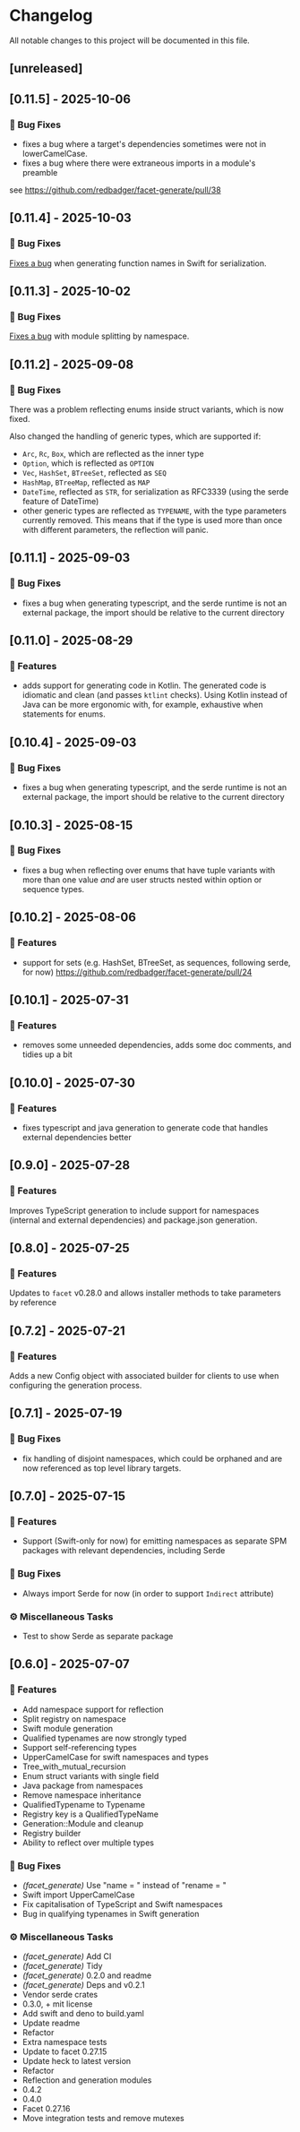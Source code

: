 # Changelog

All notable changes to this project will be documented in this file.

## [unreleased]

## [0.11.5] - 2025-10-06

### 🐛 Bug Fixes

* fixes a bug where a target's dependencies sometimes were not in lowerCamelCase.
* fixes a bug where there were extraneous imports in a module's preamble

see https://github.com/redbadger/facet-generate/pull/38

## [0.11.4] - 2025-10-03

### 🐛 Bug Fixes

[Fixes a bug](https://github.com/redbadger/facet-generate/pull/35) when generating function names in Swift for serialization.

## [0.11.3] - 2025-10-02

### 🐛 Bug Fixes

[Fixes a bug](https://github.com/redbadger/facet-generate/pull/34) with module splitting by namespace.

## [0.11.2] - 2025-09-08

### 🐛 Bug Fixes

There was a problem reflecting enums inside struct variants, which is now fixed.

Also changed the handling of generic types, which are supported if:
- `Arc`, `Rc`, `Box`, which are reflected as the inner type
- `Option`, which is reflected as `OPTION`
- `Vec`, `HashSet`, `BTreeSet`, reflected as `SEQ`
- `HashMap`, `BTreeMap`, reflected as `MAP`
- `DateTime`, reflected as `STR`, for serialization as RFC3339 (using the serde feature of DateTime)
- other generic types are reflected as `TYPENAME`, with the type parameters currently removed. This means that if the type is used more than once with different parameters, the reflection will panic.

## [0.11.1] - 2025-09-03

### 🐛 Bug Fixes

- fixes a bug when generating typescript, and the serde runtime is not an external package, the import should be relative to the current directory

## [0.11.0] - 2025-08-29

### 🚀 Features

- adds support for generating code in Kotlin. The generated code is idiomatic and clean (and passes `ktlint` checks). Using Kotlin instead of Java can be more ergonomic with, for example, exhaustive when statements for enums.

## [0.10.4] - 2025-09-03

### 🐛 Bug Fixes

- fixes a bug when generating typescript, and the serde runtime is not an external package, the import should be relative to the current directory

## [0.10.3] - 2025-08-15

### 🐛 Bug Fixes

- fixes a bug when reflecting over enums that have tuple variants with more than one value _and_ are user structs nested within option or sequence types.

## [0.10.2] - 2025-08-06

### 🚀 Features

- support for sets (e.g. HashSet, BTreeSet, as sequences, following serde, for now) https://github.com/redbadger/facet-generate/pull/24

## [0.10.1] - 2025-07-31

### 🚀 Features

- removes some unneeded dependencies, adds some doc comments, and tidies up a bit

## [0.10.0] - 2025-07-30

### 🚀 Features

- fixes typescript and java generation to generate code that handles external dependencies better

## [0.9.0] - 2025-07-28

### 🚀 Features

Improves TypeScript generation to include support for namespaces (internal and external dependencies) and package.json generation.

## [0.8.0] - 2025-07-25

### 🚀 Features

Updates to `facet` v0.28.0 and allows installer methods to take parameters by reference

## [0.7.2] - 2025-07-21

### 🚀 Features

Adds a new Config object with associated builder for clients to use when configuring the generation process.

## [0.7.1] - 2025-07-19

### 🐛 Bug Fixes

- fix handling of disjoint namespaces, which could be orphaned and are now referenced as top level library targets.

## [0.7.0] - 2025-07-15

### 🚀 Features

- Support (Swift-only for now) for emitting namespaces as separate SPM packages with relevant dependencies, including Serde

### 🐛 Bug Fixes

- Always import Serde for now (in order to support `Indirect` attribute)

### ⚙️ Miscellaneous Tasks

- Test to show Serde as separate package

## [0.6.0] - 2025-07-07

### 🚀 Features

- Add namespace support for reflection
- Split registry on namespace
- Swift module generation
- Qualified typenames are now strongly typed
- Support self-referencing types
- UpperCamelCase for swift namespaces and types
- Tree_with_mutual_recursion
- Enum struct variants with single field
- Java package from namespaces
- Remove namespace inheritance
- QualifiedTypename to Typename
- Registry key is a QualifiedTypeName
- Generation::Module and cleanup
- Registry builder
- Ability to reflect over multiple types

### 🐛 Bug Fixes

- *(facet_generate)* Use "name = " instead of "rename = "
- Swift import UpperCamelCase
- Fix capitalisation of TypeScript and Swift namespaces
- Bug in qualifying typenames in Swift generation

### ⚙️ Miscellaneous Tasks

- *(facet_generate)* Add CI
- *(facet_generate)* Tidy
- *(facet_generate)* 0.2.0 and readme
- *(facet_generate)* Deps and v0.2.1
- Vendor serde crates
- 0.3.0, + mit license
- Add swift and deno to build.yaml
- Update readme
- Refactor
- Extra namespace tests
- Update to facet 0.27.15
- Update heck to latest version
- Refactor
- Reflection and generation modules
- 0.4.2
- 0.4.0
- Facet 0.27.16
- Move integration tests and remove mutexes

<!-- generated by git-cliff -->
